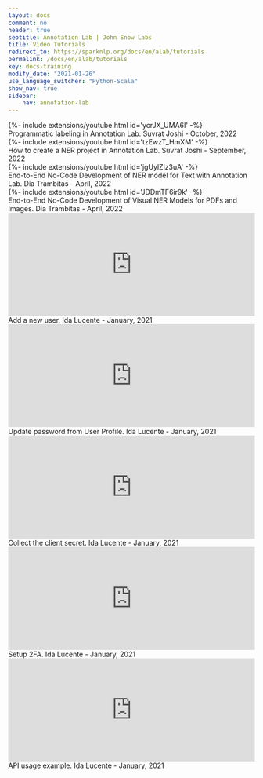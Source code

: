 ```yaml
---
layout: docs
comment: no
header: true
seotitle: Annotation Lab | John Snow Labs
title: Video Tutorials
redirect_to: https://sparknlp.org/docs/en/alab/tutorials
permalink: /docs/en/alab/tutorials
key: docs-training
modify_date: "2021-01-26"
use_language_switcher: "Python-Scala"
show_nav: true
sidebar:
    nav: annotation-lab
---
```


<div class="grid--container container-aside"><div class="grid">

<div class="cell cell--12 cell--lg-6 cell--sm-12"><div class="video-item">{%- include extensions/youtube.html id='ycrJX_UMA6I' -%}<div class="video-descr">Programmatic labeling in Annotation Lab. Suvrat Joshi - October, 2022</div></div></div>

<div class="cell cell--12 cell--lg-6 cell--sm-12"><div class="video-item">{%- include extensions/youtube.html id='tzEwzT_HmXM' -%}<div class="video-descr">How to create a NER project in Annotation Lab. Suvrat Joshi - September, 2022</div></div></div>

<div class="cell cell--12 cell--lg-6 cell--sm-12"><div class="video-item">{%- include extensions/youtube.html id='jgUylZlz3uA' -%}<div class="video-descr">End-to-End No-Code Development of NER model for Text with Annotation Lab. Dia Trambitas - April, 2022</div></div></div>

<div class="cell cell--12 cell--lg-6 cell--sm-12"><div class="video-item">{%- include extensions/youtube.html id='JDDmTF6ir9k' -%}<div class="video-descr">End-to-End No-Code Development of Visual NER Models for PDFs and Images. Dia Trambitas - April, 2022</div></div></div>

<div class="cell cell--12 cell--lg-6 cell--sm-12"><div class="video-item"><iframe title="vimeo-player" src="https://player.vimeo.com/video/503267643" width="100%" height="210" frameborder="0" allowfullscreen></iframe><div class="video-descr">Add a new user. Ida Lucente - January, 2021</div></div></div>

<div class="cell cell--12 cell--lg-6 cell--sm-12"><div class="video-item"><iframe title="vimeo-player" src="https://player.vimeo.com/video/503267684" width="100%" height="210" frameborder="0" allowfullscreen></iframe><div class="video-descr">Update password from User Profile. Ida Lucente - January, 2021</div></div></div>

<div class="cell cell--12 cell--lg-6 cell--sm-12"><div class="video-item"><iframe title="vimeo-player" src="https://player.vimeo.com/video/503267657" width="100%" height="210" frameborder="0" allowfullscreen></iframe><div class="video-descr">Collect the client secret. Ida Lucente - January, 2021</div></div></div>

<div class="cell cell--12 cell--lg-6 cell--sm-12"><div class="video-item"><iframe title="vimeo-player" src="https://player.vimeo.com/video/503267633" width="100%" height="210" frameborder="0" allowfullscreen></iframe><div class="video-descr">Setup 2FA. Ida Lucente - January, 2021</div></div></div>

<div class="cell cell--12 cell--lg-6 cell--sm-12"><div class="video-item"><iframe title="vimeo-player" src="https://player.vimeo.com/video/503267741" width="100%" height="210" frameborder="0" allowfullscreen></iframe><div class="video-descr">API usage example. Ida Lucente - January, 2021</div></div></div>

</div></div>